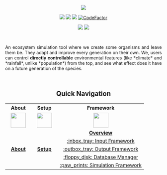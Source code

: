 
<p align="center">

<a href="https://github.com/sayansil/Ecosystem">
  <img src="https://raw.githubusercontent.com/sayansil/Ecosystem/master/docs/res/eco.png" />
</a>

</p>



<!-- Badges -->

<p align="center">
<a href="https://github.com/sayansil/Ecosystem/actions">
        <img src="https://github.com/sayansil/Ecosystem/workflows/build/badge.svg?branch=ubuntu" /></a>

<a href="https://github.com/sayansil/Ecosystem/actions">
        <img src="https://github.com/sayansil/Ecosystem/workflows/test/badge.svg?branch=ubuntu" /></a>


<a href="https://github.com/sayansil/Ecosystem/blob/master/LICENSE">
        <img src="https://img.shields.io/badge/license-GPL%20v3-yellow.svg" /></a>
        
<a href="https://www.codefactor.io/repository/github/sayansil/ecosystem/overview/ubuntu">
        <img src="https://www.codefactor.io/repository/github/sayansil/ecosystem/badge/ubuntu" alt="CodeFactor" /></a>
</p>


<p align="center">
<a href="https://bestpractices.coreinfrastructure.org/projects/3821">
        <img src="https://bestpractices.coreinfrastructure.org/projects/3821/badge" /></a>

<a href="https://isocpp.org/files/papers/p0636r0.html">
        <img src="https://img.shields.io/badge/C++-17-blue.svg?style=flat&logo=c%2B%2B" /></a>

</p>

<br>

<p align="justify">An ecosystem simulation tool where we create some organisms and leave them be. They adapt and improve every generation on their own. We, users can control <b>directly controllable</b> environmental features (like *climate* and *rainfall*, unlike *population*) from the top, and see what effect does it have on a future generation of the species.</p>

<br>

<div align="center">
<h2>Quick Navigation</h2>
<table width="100%" style="margin: 0px;">
  <tr> <th>About</th> <th>Setup</th> <th>Framework</th> </tr>
  <tr>
    <td align="center"><img hspace="10" height="48" width="48" src="https://raw.githubusercontent.com/sayansil/Ecosystem/master/docs/res/info-button.png"></td>
    <td align="center"><img hspace="10" height="48" width="48" src="https://raw.githubusercontent.com/sayansil/Ecosystem/master/docs/res/settings.png"></td>
    <td align="center"><img hspace="10" height="48" width="48" src="https://raw.githubusercontent.com/sayansil/Ecosystem/master/docs/res/gear.png"></td>
  </tr>
  <tr>
    <td align="center" rowspan="5"><a href="https://github.com/sayansil/Ecosystem/wiki"><b>About</b></a></td>
    <td align="center" rowspan="5"><a href="https://github.com/sayansil/Ecosystem/wiki/Usage"><b>Setup</b></a></td>
    <td align="center"><a href="https://github.com/sayansil/Ecosystem/wiki/Framework-Overview"><b>Overview</b></a></td>
  </tr>
  <tr>
    <td align="center"><a href="https://github.com/sayansil/Ecosystem/wiki/Input-Framework">:inbox_tray: Input Framework</a></td>
  </tr>
  <tr>
    <td align="center"><a href="https://github.com/sayansil/Ecosystem/wiki/Output-Framework">:outbox_tray: Output Framework</a></td>
  </tr>
  <tr>
    <td align="center"><a href="https://github.com/sayansil/Ecosystem/wiki/Database-Manager">:floppy_disk: Database Manager</a></td>
  </tr>
  <tr>
    <td align="center"><a href="https://github.com/sayansil/Ecosystem/wiki/Simulation-Framework">:paw_prints: Simulation Framework</a></td>
  </tr>
</table>
</div>
